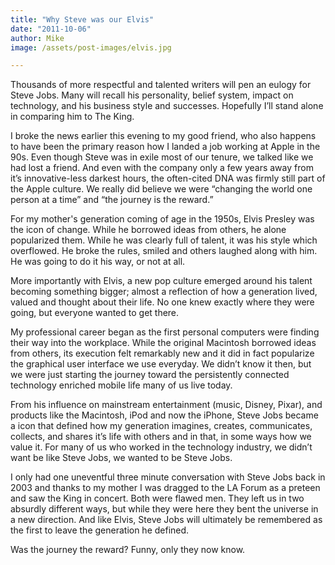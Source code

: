 ```yaml
---
title: "Why Steve was our Elvis"
date: "2011-10-06"
author: Mike
image: /assets/post-images/elvis.jpg

---
```


Thousands of more respectful and talented writers will pen an eulogy for Steve Jobs. Many will recall his personality, belief system, impact on technology, and his business style and successes. Hopefully I’ll stand alone in comparing him to The King.

I broke the news earlier this evening to my good friend, who also happens to have been the primary reason how I landed a job working at Apple in the 90s. Even though Steve was in exile most of our tenure, we talked like we had lost a friend. And even with the company only a few years away from it’s innovative-less darkest hours, the often-cited DNA was firmly still part of the Apple culture. We really did believe we were “changing the world one person at a time” and “the journey is the reward.”

For my mother's generation coming of age in the 1950s, Elvis Presley was the icon of change. While he borrowed ideas from others, he alone popularized them. While he was clearly full of talent, it was his style which overflowed. He broke the rules, smiled and others laughed along with him. He was going to do it his way, or not at all.

More importantly with Elvis, a new pop culture emerged around his talent becoming something bigger; almost a reflection of how a generation lived, valued and thought about their life. No one knew exactly where they were going, but everyone wanted to get there.

My professional career began as the first personal computers were finding their way into the workplace. While the original Macintosh borrowed ideas from others, its execution felt remarkably new and it did in fact popularize the graphical user interface we use everyday. We didn’t know it then, but we were just starting the journey toward the persistently connected technology enriched mobile life many of us live today.

From his influence on mainstream entertainment (music, Disney, Pixar), and products like the Macintosh, iPod and now the iPhone, Steve Jobs became a icon that defined how my generation imagines, creates, communicates, collects, and shares it’s life with others and in that, in some ways how we value it. For many of us who worked in the technology industry, we didn’t want be like Steve Jobs, we wanted to be Steve Jobs.

I only had one uneventful three minute conversation with Steve Jobs back in 2003 and thanks to my mother I was dragged to the LA Forum as a preteen and saw the King in concert. Both were flawed men. They left us in two absurdly different ways, but while they were here they bent the universe in a new direction. And like Elvis, Steve Jobs will ultimately be remembered as the first to leave the generation he defined.

Was the journey the reward? Funny, only they now know.

